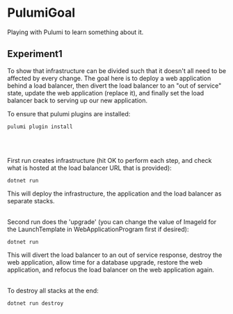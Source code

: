 # PulumiGoal
Playing with Pulumi to learn something about it.


## Experiment1
To show that infrastructure can be divided such that it doesn't all need to be affected by every change.  The goal here is to deploy a web application behind a load balancer, then divert the load balancer to an "out of service" state, update the web application (replace it), and finally set the load balancer back to serving up our new application.

To ensure that pulumi plugins are installed:

    pulumi plugin install
<br/>
<br/>

First run creates infrastructure (hit OK to perform each step, and check what is hosted at the load balancer URL that is provided):

    dotnet run
    
This will deploy the infrastructure, the application and the load balancer as separate stacks.
<br/>
<br/>

Second run does the 'upgrade' (you can change the value of ImageId for the LaunchTemplate in WebApplicationProgram first if desired):

    dotnet run
    
This will divert the load balancer to an out of service response, destroy the web application, allow time for a database upgrade, restore the web application, and refocus the load balancer on the web application again.
<br/>
<br/>


To destroy all stacks at the end:

    dotnet run destroy
